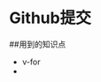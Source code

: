 # Github提交
##用到的知识点
- v-for
- <template>
- v-model
- created
- filters
- watch
- XMLHttpRequest
- Github API
